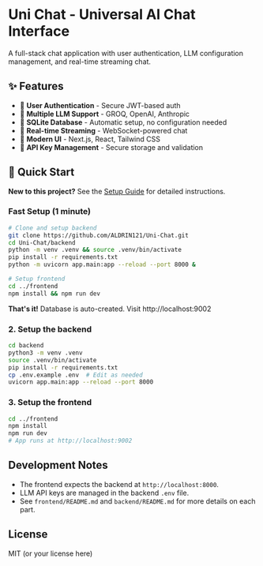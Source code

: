 
# Uni Chat - Universal AI Chat Interface

A full-stack chat application with user authentication, LLM configuration management, and real-time streaming chat.

## ✨ Features

- 🔐 **User Authentication** - Secure JWT-based auth
- 🤖 **Multiple LLM Support** - GROQ, OpenAI, Anthropic
- 💾 **SQLite Database** - Automatic setup, no configuration needed
- 🔄 **Real-time Streaming** - WebSocket-powered chat
- 🎨 **Modern UI** - Next.js, React, Tailwind CSS
- 🔑 **API Key Management** - Secure storage and validation

## 🚀 Quick Start

**New to this project?** See the [Setup Guide](SETUP.md) for detailed instructions.

### Fast Setup (1 minute)

```bash
# Clone and setup backend
git clone https://github.com/ALDRIN121/Uni-Chat.git
cd Uni-Chat/backend
python -m venv .venv && source .venv/bin/activate
pip install -r requirements.txt
python -m uvicorn app.main:app --reload --port 8000 &

# Setup frontend  
cd ../frontend
npm install && npm run dev
```

**That's it!** Database is auto-created. Visit http://localhost:9002

### 2. Setup the backend
```zsh
cd backend
python3 -m venv .venv
source .venv/bin/activate
pip install -r requirements.txt
cp .env.example .env  # Edit as needed
uvicorn app.main:app --reload --port 8000
```

### 3. Setup the frontend
```zsh
cd ../frontend
npm install
npm run dev
# App runs at http://localhost:9002
```

## Development Notes
- The frontend expects the backend at `http://localhost:8000`.
- LLM API keys are managed in the backend `.env` file.
- See `frontend/README.md` and `backend/README.md` for more details on each part.

## License
MIT (or your license here)